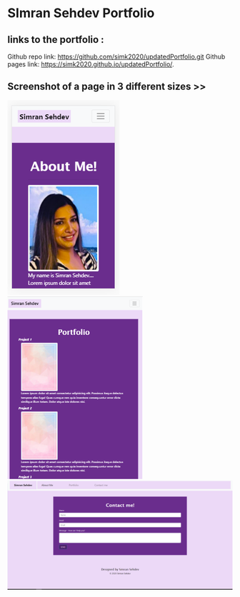 # SImran Sehdev Portfolio


## links to the  portfolio :
Github repo link: https://github.com/simk2020/updatedPortfolio.git
Github pages link:  https://simk2020.github.io/updatedPortfolio/.


## Screenshot of a page in 3 different sizes >>

![demonstration](.\assets\images\S1.png)
![demonstration](.\assets\images\M2.png)
![demonstration](.\assets\images\L3.png)
